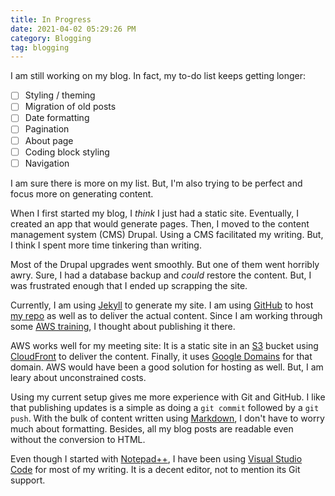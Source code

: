 ```yaml
---
title: In Progress
date: 2021-04-02 05:29:26 PM
category: Blogging
tag: blogging
---
```

I am still working on my blog.  In fact, my to-do list keeps getting longer:

- [ ] Styling / theming
- [ ] Migration of old posts
- [ ] Date formatting
- [ ] Pagination
- [ ] About page
- [ ] Coding block styling
- [ ] Navigation

I am sure there is more on my list.  But, I'm also trying to be perfect and focus more on generating content.  

When I first started my blog, I *think* I just had a static site.  Eventually, I created an app that would generate pages.  Then, I moved to the content management system (CMS) Drupal.   Using a CMS facilitated my writing.  But, I think I spent more time tinkering than writing.

Most of the Drupal upgrades went smoothly.  But one of them went horribly awry.  Sure, I had a database backup and *could* restore the content.  But, I was frustrated enough that I ended up scrapping the site.

Currently, I am using [Jekyll](https://jekyllrb.com/) to generate my site.  I am using [GitHub](https://gitub.com) to host [my repo](https://github.com/AceGayhart/acegayhart.com) as well as to deliver the actual content.  Since I am working through some [AWS training](https://aws.amazon.com/), I thought about publishing it there.  

AWS works well for my meeting site:  It is a static site in an [S3](https://aws.amazon.com/s3/) bucket using [CloudFront](https://aws.amazon.com/cloudfront/) to deliver the content.  Finally, it uses [Google Domains](https://domains.google/) for that domain.  AWS would have been a good solution for hosting as well.  But, I am leary about unconstrained costs.  

Using my current setup gives me more experience with Git and GitHub.  I like that publishing updates is a simple as doing a `git commit` followed by a `git push`.  With the bulk of content written using [Markdown](https://guides.github.com/pdfs/markdown-cheatsheet-online.pdf), I don't have to worry much about formatting.  Besides, all my blog posts are readable even without the conversion to HTML.

Even though I started with [Notepad++](https://notepad-plus-plus.org/), I have been using [Visual Studio Code](https://code.visualstudio.com/) for most of my writing.  It is a decent editor, not to mention its Git support.